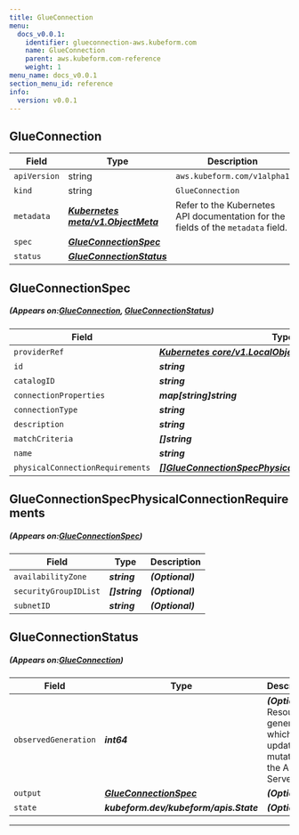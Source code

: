 ```yaml
---
title: GlueConnection
menu:
  docs_v0.0.1:
    identifier: glueconnection-aws.kubeform.com
    name: GlueConnection
    parent: aws.kubeform.com-reference
    weight: 1
menu_name: docs_v0.0.1
section_menu_id: reference
info:
  version: v0.0.1
---
```


## GlueConnection
| Field | Type | Description |
| ------ | ----- | ----------- |
| `apiVersion` | string | `aws.kubeform.com/v1alpha1` |
|    `kind` | string | `GlueConnection` |
| `metadata` | ***[Kubernetes meta/v1.ObjectMeta](https://kubernetes.io/docs/reference/generated/kubernetes-api/v1.13/#objectmeta-v1-meta)***|Refer to the Kubernetes API documentation for the fields of the `metadata` field.|
| `spec` | ***[GlueConnectionSpec](#GlueConnectionSpec)***||
| `status` | ***[GlueConnectionStatus](#GlueConnectionStatus)***||
## GlueConnectionSpec
##### (Appears on:[GlueConnection](#GlueConnection), [GlueConnectionStatus](#GlueConnectionStatus))
| Field | Type | Description |
| ------ | ----- | ----------- |
| `providerRef` | ***[Kubernetes core/v1.LocalObjectReference](https://kubernetes.io/docs/reference/generated/kubernetes-api/v1.13/#localobjectreference-v1-core)***||
| `id` | ***string***||
| `catalogID` | ***string***| ***(Optional)*** |
| `connectionProperties` | ***map[string]string***||
| `connectionType` | ***string***| ***(Optional)*** |
| `description` | ***string***| ***(Optional)*** |
| `matchCriteria` | ***[]string***| ***(Optional)*** |
| `name` | ***string***||
| `physicalConnectionRequirements` | ***[[]GlueConnectionSpecPhysicalConnectionRequirements](#GlueConnectionSpecPhysicalConnectionRequirements)***| ***(Optional)*** |
## GlueConnectionSpecPhysicalConnectionRequirements
##### (Appears on:[GlueConnectionSpec](#GlueConnectionSpec))
| Field | Type | Description |
| ------ | ----- | ----------- |
| `availabilityZone` | ***string***| ***(Optional)*** |
| `securityGroupIDList` | ***[]string***| ***(Optional)*** |
| `subnetID` | ***string***| ***(Optional)*** |
## GlueConnectionStatus
##### (Appears on:[GlueConnection](#GlueConnection))
| Field | Type | Description |
| ------ | ----- | ----------- |
| `observedGeneration` | ***int64***| ***(Optional)*** Resource generation, which is updated on mutation by the API Server.|
| `output` | ***[GlueConnectionSpec](#GlueConnectionSpec)***| ***(Optional)*** |
| `state` | ***kubeform.dev/kubeform/apis.State***| ***(Optional)*** |
---
